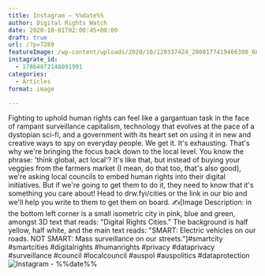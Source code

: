 ```yaml
---
title: Instagram – %%date%%
author: Digital Rights Watch
date: 2020-10-01T02:00:45+00:00
draft: true
url: /?p=7289
featureImage: /wp-content/uploads/2020/10/120337424_2808177419466308_6870289254997813257_n.jpg
instagrate_id:
  - 17864872148091991
categories:
  - Articles
format: image

---
```

Fighting to uphold human rights can feel like a gargantuan task in the face of rampant surveillance capitalism, technology that evolves at the pace of a dystopian sci-fi, and a government with its heart set on using it in new and creative ways to spy on everyday people. We get it. It's exhausting. That's why we're bringing the focus back down to the local level. You know the phrase: 'think global, act local'? It's like that, but instead of buying your veggies from the farmers market (I mean, do that too, that's also good), we're asking local councils to embed human rights into their digital initiatives. But if we're going to get them to do it, they need to know that it's something you care about! Head to drw.fyi/cities or the link in our bio and we'll help you write to them to get them on board. ✍️[Image Description: in the bottom left corner is a small isometric city in pink, blue and green, amongst 3D text that reads: "Digital Rights Cities." The background is half yellow, half white, and the main text reads: "SMART: Electric vehicles on our roads. NOT SMART: Mass surveillance on our streets."]#smartcity #smartcities #digitalrights #humanrights #privacy #dataprivacy #surveillance #council #localcouncil #auspol #auspolitics #dataprotection
<img decoding="async" src="/wp-content/uploads/2020/10/120337424_2808177419466308_6870289254997813257_n.jpg" alt="Instagram - %%date%%" />

